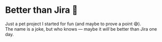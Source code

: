 # Better than Jira 🚀

Just a pet project I started for fun (and maybe to prove a point 😅).  
The name is a joke, but who knows — maybe it *will* be better than Jira one day.

